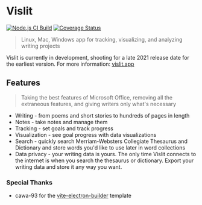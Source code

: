 # Vislit

[![Node.js CI Build](https://github.com/ste163/vislit/actions/workflows/tests.yml/badge.svg)](https://github.com/ste163/vislit/actions/workflows/tests.yml)
[![Coverage Status](https://coveralls.io/repos/github/ste163/vislit/badge.svg?branch=main)](https://coveralls.io/github/ste163/vislit?branch=main)

> Linux, Mac, Windows app for tracking, visualizing, and analyzing writing projects

Vislit is currently in development, shooting for a late 2021 release date for the earliest version. For more information:
[vislit.app](https://vislit.app/#/)

## Features

> Taking the best features of Microsoft Office, removing all the extraneous features, and giving writers only what's necessary

- Writing - from poems and short stories to hundreds of pages in length
- Notes - take notes and manage them
- Tracking - set goals and track progress
- Visualization - see goal progress with data visualizations
- Search - quickly search Merriam-Websters Collegiate Thesaurus and Dictionary and store words you'd like to use later in word collections
- Data privacy - your writing data is yours. The only time Vislit connects to the internet is when you search the thesaurus or dictionary. Export your writing data and store it any way you want.

### Special Thanks

- cawa-93 for the [vite-electron-builder](https://github.com/cawa-93/vite-electron-builder) template
